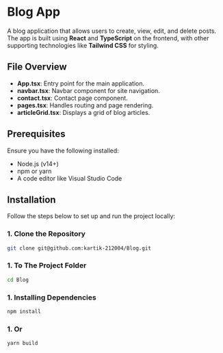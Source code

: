 # Blog App

A blog application that allows users to create, view, edit, and delete posts. The app is built using **React** and **TypeScript** on the frontend, with other supporting technologies like **Tailwind CSS** for styling.

## File Overview

- **App.tsx**: Entry point for the main application.
- **navbar.tsx**: Navbar component for site navigation.
- **contact.tsx**: Contact page component.
- **pages.tsx**: Handles routing and page rendering.
- **articleGrid.tsx**: Displays a grid of blog articles.

## Prerequisites

Ensure you have the following installed:

- Node.js (v14+)
- npm or yarn
- A code editor like Visual Studio Code

## Installation

Follow the steps below to set up and run the project locally:

### 1. Clone the Repository

```bash
git clone git@github.com:kartik-212004/Blog.git

```
### 1. To The Project Folder
```bash
cd Blog
```
### 1. Installing Dependencies
```bash 
npm install 
```
### 1. Or
```bash 
yarn build 
```
